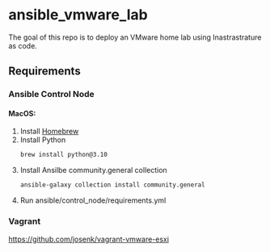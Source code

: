 # ansible_vmware_lab

The goal of this repo is to deploy an VMware home lab using Inastrastrature as code.

## Requirements

### Ansible Control Node
#### MacOS:
1. Install [Homebrew](https://brew.sh)
2. Install Python
   ```bash
   brew install python@3.10
   ```
3. Install Ansilbe community.general collection
   ```bash
   ansible-galaxy collection install community.general
   ```
4. Run ansible/control_node/requirements.yml

### Vagrant

https://github.com/josenk/vagrant-vmware-esxi
